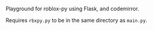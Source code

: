 Playground for roblox-py using Flask, and codemirror.

Requires `rbxpy.py` to be in the same directory as `main.py`.
